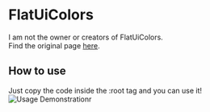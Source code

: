 # FlatUiColors
I am not the owner or creators of FlatUiColors.  
Find the original page [here](http://flatuicolors.com/).   
## How to use
Just copy the code inside the :root tag and you can use it!
![Usage Demonstration](http://fs5.directupload.net/images/170427/7twfkcam.png)r